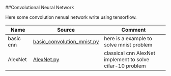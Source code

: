 ##Convolutional Neural Network

Here some convolution nenual network write using tensorflow.

| Name | Source |Comment |
| ---- | -------|------- |
|basic cnn|[basic_convolution_mnist.py](basic_convolution_mnist.py)|here is a example to solve mnist problem|
|AlexNet|[AlexNet.py](AlexNet.py)|classical cnn AlexNet implement to solve cifar-10 problem|
